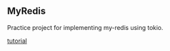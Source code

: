 ## MyRedis
Practice project for implementing my-redis using tokio.

[tutorial](https://tokio.rs/tokio/tutorial/hello-tokio)
